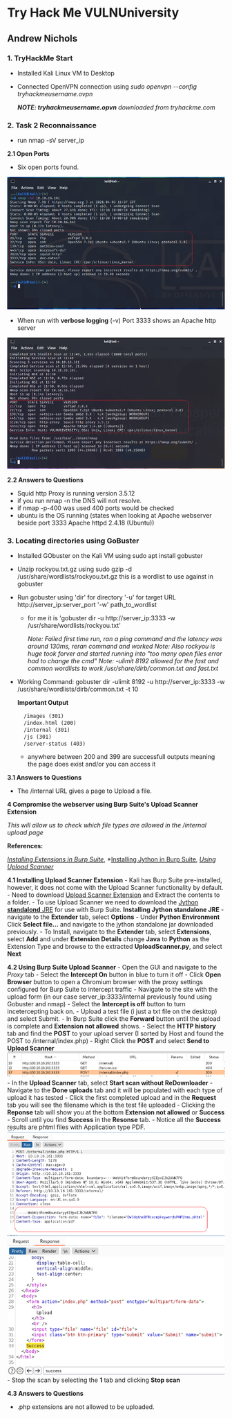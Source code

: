 # Try Hack Me VULNUniversity 
## Andrew Nichols


### 1. TryHackMe Start
- Installed Kali Linux VM to Desktop
- Connected OpenVPN connection using *sudo openvpn --config tryhackmeusername.ovpn* 
	
	***NOTE: tryhackmeusername.opvn** downloaded from tryhackme.com*


### 2. Task 2 Reconnaissance
- run nmap -sV server_ip 

**2.1 Open Ports**
	
- Six open ports found.

![image info](./Images/t2_nmap_output.png)

- When run with **verbose logging** (-v) Port 3333 shows an Apache http server

![image info](./Images/t2_nmap_verboseoutput.png)

**2.2 Answers to Questions**

- Squid http Proxy is running version 3.5.12
- if you run nmap -n the DNS will not resolve.
- if nmap -p-400 was used 400 ports would be checked
- ubuntu is the OS running (states when looking at Apache webserver beside port 3333 Apache httpd 2.4.18 (Ubuntu))


### 3. Locating directories using GoBuster

- Installed GObuster on the Kali VM using sudo apt install gobuster
- Unzip rockyou.txt.gz using sudo gzip -d /usr/share/wordlists/rockyou.txt.gz this is a wordlist to use against in gobuster
- Run gobuster using 'dir' for directory '-u' for target URL http://server_ip:server_port '-w' path_to_wordlist
	- for me it is 'gobuster dir -u http://server_ip:3333 -w /usr/share/wordlists/rockyou.txt'
		
		*Note: Failed first time run, ran a ping command and the latency was around 130ms, reran command and worked*
		*Note: Also rockyou is huge took forver and started running into "too many open files error had to change the cmd"*
		*Note: -ulimit 8192 allowed for the fast and common wordlists to work /usr/share/dirb/common.txt and fast.txt*

- Working Command:  gobuster dir -ulimit 8192 -u http://server_ip:3333 -w /usr/share/wordlists/dirb/common.txt -t 10
		
	**Important Output**
		
		/images (301)
		/index.html (200)
		/internal (301)
		/js (301)
		/server-status (403)
	
	- anywhere between 200 and 399 are successfull outputs meaning the page does exist and/or you can access it

**3.1 Answers to Questions**
- The /internal URL gives a page to Upload a file. 

**4 Compromise the webserver using Burp Suite's Upload Scanner Extension**

*This will allow us to check which file types are allowed in the /internal upload page*

**References:** 

*[Installing Extensions in Burp Suite](https://portswigger.net/support/how-to-install-an-extension-in-burp-suite)*, 
*[Installing Jython in Burp Suite](https://gracefulsecurity.com/burp-suite-extensions-installing-jython-and-adding-an-extension/),
*[Using Upload Scanner](https://www.modzero.com/share/uploadscanner/UploadScanner_101_Basics.mp4)*

**4.1 Installing Upload Scanner Extension**
	- Kali has Burp Suite pre-installed, however, it does not come with the Upload Scanner functionality by default.
	- Need to download [Upload Scanner Extension](https://portswigger.net/bappstore/b2244cbb6953442cb3c82fa0a0d908fa "Upload Scanner") and Extract the contents to a folder.
		- To use Upload Scanner we need to download the [Jython **standalond** JRE](https://www.jython.org/download "Jython Download Page") for use with Burp Suite.
			**Installing Jython standalone JRE**
				- navigate to the **Extender** tab, select  **Options**
				- Under **Python Environment** Click **Select file...** and navigate to the jython standalone jar downloaded previously.
		- To Install, navigate to the **Extender** tab, select **Extensions**, select **Add** and under **Extension Details** change **Java** to **Python** as the Extension Type and browse to the extracted **UploadScanner.py**, and select **Next**

**4.2 Using Burp Suite Upload Scanner**
	- Open the GUI and navigate to the *Proxy* tab
		- Select the **Intercept On** button in blue to turn it off
		- Click **Open Browser** button to open a Chromium browser with the proxy settings configured for Burp Suite to intercept traffic
		- Navigate to the site with the upload form (in our case server_ip:3333/internal previously found using Gobuster and nmap)
		- Select the **Intercept is off** button to turn incetercepting back on.
		- Upload a test file (i just a txt file on the desktop) and select Submit.
		- In Burp Suite click the **Forward** button until the upload is complete and **Extension not allowed** shows.
		- Select the **HTTP history** tab and find the **POST** to your upload server (I sorted by Host and found the POST to /internal/index.php)
		- Right Click the **POST** and select **Send to Upload Scanner**
    ![image info](./Images/burp_history_post.png)
		- In the **Upload Scanner** tab, select **Start scan without ReDownloader**
		- Navigate to the **Done uploads** tab and it will be populated with each type of upload it has tested
		- Click the first completed upload and in the **Request** tab you will see the filename which is the test file uploaded
		- Clicking the **Reponse** tab will show you at the bottom **Extension not allowed** or **Success**
				- Scroll until you find **Success** in the **Resonse** tab.
				- Notice all the **Success** results are phtml files with Application type PDF.
	![image info](./Images/burp_success_request.png)
	![image info](./Images/burp_success_response.png)
		- Stop the scan by selecting the **1** tab and clicking **Stop scan**

**4.3 Answers to Questions**
- .php extensions are not allowed to be uploaded.

